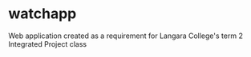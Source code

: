 # watchapp
Web application created as a requirement for Langara College's term 2 Integrated Project class
